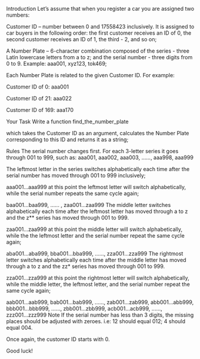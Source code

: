 Introduction
Let’s assume that when you register a car you are assigned two numbers:

Customer ID – number between 0 and 17558423 inclusively. It is assigned to car buyers in the following order: the first customer receives an ID of 0, the second customer receives an ID of 1, the third - 2, and so on;

A Number Plate – 6-character combination composed of the series - three Latin lowercase letters from a to z; and the serial number - three digits from 0 to 9. Example: aaa001, xyz123, tok469;

Each Number Plate is related to the given Customer ID. For example:

Customer ID of 0: aaa001

Customer ID of 21: aaa022

Customer ID of 169: aaa170

Your Task
Write a function
find_the_number_plate

which takes the Customer ID as an argument, calculates the Number Plate corresponding to this ID and returns it as a string;

Rules
The serial number changes first. For each 3-letter series it goes through 001 to 999, such as: aaa001, aaa002, aaa003, ......, aaa998, aaa999

The leftmost letter in the series switches alphabetically each time after the serial number has moved through 001 to 999 inclusively;

aaa001...aaa999
at this point the leftmost letter will switch alphabetically, while the serial number repeats the same cycle again;

baa001...baa999,
...... ,
zaa001...zaa999
The middle letter switches alphabetically each time after the leftmost letter has moved through a to z and the z\*\* series has moved through 001 to 999.

zaa001...zaa999
at this point the middle letter will switch alphabetically, while the the leftmost letter and the serial number repeat the same cycle again;

aba001...aba999,
bba001...bba999,
......,
zza001...zza999
The rightmost letter switches alphabetically each time after the middle letter has moved through a to z and the zz\* series has moved through 001 to 999.

zza001...zza999
at this point the rightmost letter will switch alphabetically, while the middle letter, the leftmost letter, and the serial number repeat the same cycle again;

aab001...aab999,
bab001...bab999,
......,
zab001...zab999,
abb001...abb999,
bbb001...bbb999,
......,
zbb001...zbb999,
acb001...acb999,
......,
zzz001...zzz999
Note
If the serial number has less than 3 digits, the missing places should be adjusted with zeroes.
i.e: 12 should equal 012; 4 should equal 004.

Once again, the customer ID starts with 0.

Good luck!
